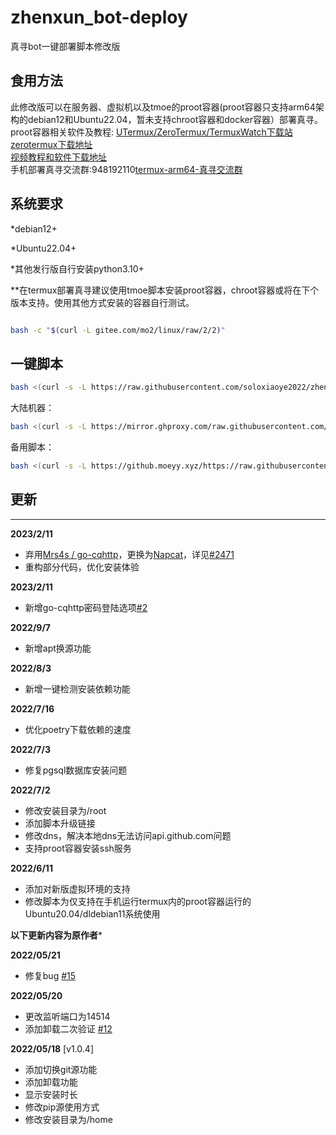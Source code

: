 # zhenxun_bot-deploy
 真寻bot一键部署脚本修改版
## 食用方法  
此修改版可以在服务器、虚拟机以及tmoe的proot容器(proot容器只支持arm64架构的debian12和Ubuntu22.04，暂未支持chroot容器和docker容器）部署真寻。  
proot容器相关软件及教程:
[UTermux/ZeroTermux/TermuxWatch下载站](https://blog.utermux.dev/ut/download.html)  
[zerotermux下载地址](https://d.icdown.club/repository/main/ZeroTermux/ZeroTermux%20-0.118.21.apk)  
[视频教程和软件下载地址](http://zf.xiaoye.ink:8090/1/%E8%A7%86%E9%A2%91)  
手机部署真寻交流群:948192110[termux-arm64-真寻交流群](https://jq.qq.com/?_wv=1027&k=rMWrhoIt)

## 系统要求

*debian12+

*Ubuntu22.04+

*其他发行版自行安装python3.10+

**在termux部署真寻建议使用tmoe脚本安装proot容器，chroot容器或将在下个版本支持。使用其他方式安装的容器自行测试。

```bash

bash -c "$(curl -L gitee.com/mo2/linux/raw/2/2)"

```

## 一键脚本
```bash
bash <(curl -s -L https://raw.githubusercontent.com/soloxiaoye2022/zhenxun_bot-deploy/main/install.sh)
```
大陆机器：
```bash
bash <(curl -s -L https://mirror.ghproxy.com/raw.githubusercontent.com/soloxiaoye2022/zhenxun_bot-deploy/main/install.sh)
```
备用脚本：
```bash
bash <(curl -s -L https://github.moeyy.xyz/https://raw.githubusercontent.com/soloxiaoye2022/zhenxun_bot-deploy/main/install.sh)
```
## 更新

****

**2023/2/11**

* 弃用[Mrs4s / go-cqhttp](https://github.com/Mrs4s/go-cqhttp)，更换为[Napcat](https://github.com/NapNeko/NapCatQQ)，详见[#2471](https://github.com/Mrs4s/go-cqhttp/issues/2471)
* 重构部分代码，优化安装体验

**2023/2/11**

* 新增go-cqhttp密码登陆选项[#2](https://github.com/soloxiaoye2022/zhenxun_bot-deploy/issues/2)

**2022/9/7**

* 新增apt换源功能

**2022/8/3**

* 新增一键检测安装依赖功能

**2022/7/16**

* 优化poetry下载依赖的速度

**2022/7/3**

* 修复pgsql数据库安装问题

**2022/7/2**

* 修改安装目录为/root 
* 添加脚本升级链接
* 修改dns，解决本地dns无法访问api.github.com问题
* 支持proot容器安装ssh服务

**2022/6/11**

* 添加对新版虚拟环境的支持
* 修改脚本为仅支持在手机运行termux内的proot容器运行的Ubuntu20.04/dldebian11系统使用

****以下更新内容为原作者*****

**2022/05/21**

* 修复bug [#15](https://github.com/zhenxun-org/zhenxun_bot-deploy/issues/15)

**2022/05/20**

* 更改监听端口为14514
* 添加卸载二次验证 [#12](https://github.com/zhenxun-org/zhenxun_bot-deploy/issues/12)

**2022/05/18** [v1.0.4]

* 添加切换git源功能
* 添加卸载功能
* 显示安装时长
* 修改pip源使用方式
* 修改安装目录为/home
